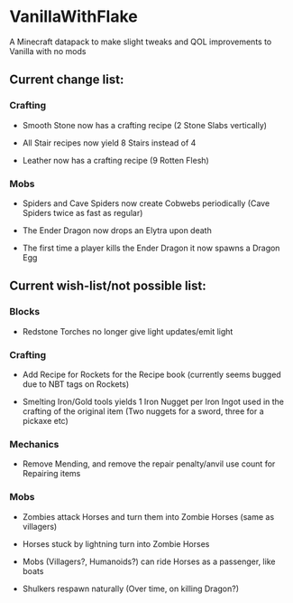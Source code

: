 # VanillaWithFlake
A Minecraft datapack to make slight tweaks and QOL improvements to Vanilla with no mods

## Current change list:

### Crafting

- Smooth Stone now has a crafting recipe (2 Stone Slabs vertically)

- All Stair recipes now yield 8 Stairs instead of 4

- Leather now has a crafting recipe (9 Rotten Flesh)

### Mobs

- Spiders and Cave Spiders now create Cobwebs periodically (Cave Spiders twice as fast as regular)

- The Ender Dragon now drops an Elytra upon death

- The first time a player kills the Ender Dragon it now spawns a Dragon Egg

## Current wish-list/not possible list:

### Blocks

- Redstone Torches no longer give light updates/emit light

### Crafting

- Add Recipe for Rockets for the Recipe book (currently seems bugged due to NBT tags on Rockets)

- Smelting Iron/Gold tools yields 1 Iron Nugget per Iron Ingot used in the crafting of the original item (Two nuggets for a sword, three for a pickaxe etc)

### Mechanics

- Remove Mending, and remove the repair penalty/anvil use count for Repairing items

### Mobs

- Zombies attack Horses and turn them into Zombie Horses (same as villagers)

- Horses stuck by lightning turn into Zombie Horses
 
- Mobs (Villagers?, Humanoids?) can ride Horses as a passenger, like boats

- Shulkers respawn naturally (Over time, on killing Dragon?)